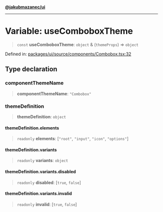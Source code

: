 [**@jakubmazanec/ui**](../README.md)

---

# Variable: useComboboxTheme

> `const` **useComboboxTheme**: `object` & (`themeProps`) => `object`

Defined in:
[packages/ui/source/components/Combobox.tsx:32](https://github.com/jakubmazanec/tools/blob/c36a857a499e2c0c4f38fc4405cb987b357adf10/packages/ui/source/components/Combobox.tsx#L32)

## Type declaration

### componentThemeName

> **componentThemeName**: `"Combobox"`

### themeDefinition

> **themeDefinition**: `object`

#### themeDefinition.elements

> `readonly` **elements**: \[`"root"`, `"input"`, `"icon"`, `"options"`\]

#### themeDefinition.variants

> `readonly` **variants**: `object`

#### themeDefinition.variants.disabled

> `readonly` **disabled**: \[`true`, `false`\]

#### themeDefinition.variants.invalid

> `readonly` **invalid**: \[`true`, `false`\]
